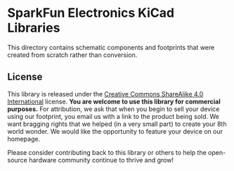 SparkFun Electronics KiCad Libraries
====================================

This directory contains schematic components and footprints that were created from scratch rather than conversion. 

License
-------------------

This library is released under the [Creative Commons ShareAlike 4.0 International](https://creativecommons.org/licenses/by-sa/4.0/) license. 
**You are welcome to use this library for commercial purposes.**
For attribution, we ask that when you begin to sell your device using our footprint, you email us with a link to the product being sold. 
We want bragging rights that we helped (in a very small part) to create your 8th world wonder. 
We would like the opportunity to feature your device on our homepage.

Please consider contributing back to this library or others to help the open-source hardware community continue to thrive and grow! 
